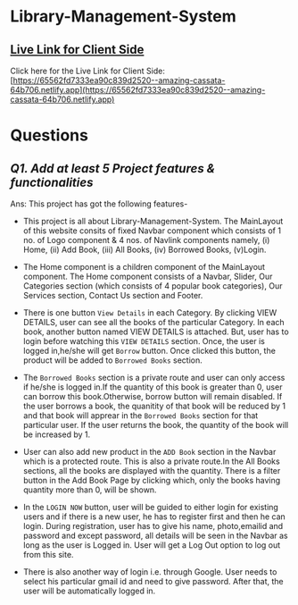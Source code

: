 # Library-Management-System

## [ Live Link for Client Side](https://65562fd7333ea90c839d2520--amazing-cassata-64b706.netlify.app)
Click here for the Live Link for Client Side: [https://65562fd7333ea90c839d2520--amazing-cassata-64b706.netlify.app](https://65562fd7333ea90c839d2520--amazing-cassata-64b706.netlify.app)

# Questions
## _Q1. Add at least 5 Project features & functionalities_
Ans: This project has got the following features- 

- This project is all about Library-Management-System. The MainLayout of this website consits of fixed Navbar component which consists of 1 no. of Logo component & 4 nos. of Navlink components namely, (i) Home, (ii) Add Book, (iii) All Books, (iv) Borrowed Books, (v)Login.

- The Home component is a children component of the MainLayout component. The Home component consists of a Navbar, Slider, Our Categories section (which consists of 4 popular book categories), Our Services section, Contact Us section and Footer. 


- There is one button `View Details`  in each Category. By clicking VIEW DETAILS, user can see all the books of the particular Category. In each book, another button named VIEW DETAILS is attached. But, user has to login before watching this `VIEW DETAILS` section. Once, the user is logged in,he/she will get `Borrow` button. Once clicked this button, the product will be added to `Borrowed Books` section.

- The `Borrowed Books` section is a private route and user can only access if he/she is logged in.If the quantity of this book is greater than 0, user can borrow this book.Otherwise, borrow button will remain disabled. If the user borrows a book, the quanitity of that book will be reduced by 1 and that book will apprear in the `Borrowed Books` section for that particular user. If the user returns the book, the quantity of the book will be increased by 1.

- User can also add new product in the `ADD Book` section in the Navbar which is a protected route. This is also a private route.In the All Books sections, all the books are displayed with the quantity. There is a filter button in the Add Book Page by clicking which, only the books having quantity more than 0, will be shown. 

- In the `LOGIN NOW` button, user will be guided to either login for existing users and if there is a new user, he has to register first and then he can login. During registration,  user has to give his name, photo,emailid and password and except password, all details will be seen in the Navbar as long as the user is Logged in. User will get a Log Out option to log out from this site.

- There is also another way of login i.e. through Google. User needs to select his particular gmail id and need to give password. After that, the user will be automatically logged in. 

